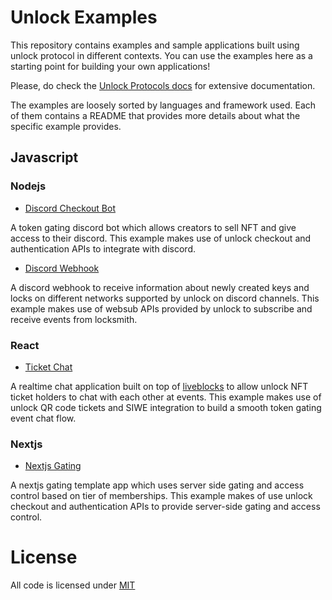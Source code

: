 # Unlock Examples

This repository contains examples and sample applications built using unlock protocol in different contexts. You can use the examples here as a starting point for building your own applications!

Please, do check the [Unlock Protocols docs](https://docs.unlock-protocol.com/) for extensive documentation.

The examples are loosely sorted by languages and framework used. Each of them contains a README that provides more details about what the specific example provides.

## Javascript

### Nodejs

- [Discord Checkout Bot](./javascript/node.js/discord-checkout-bot/)

A token gating discord bot which allows creators to sell NFT and give access to their discord. This example makes use of unlock checkout and authentication APIs to integrate with discord.

- [Discord Webhook](./javascript/node.js/discord-webhook)

A discord webhook to receive information about newly created keys and locks on different networks supported by unlock on discord channels. This example makes use of websub APIs provided by unlock to subscribe and receive events from locksmith.

### React

- [Ticket Chat](./javascript/react/ticket-chat)

A realtime chat application built on top of [liveblocks](https://liveblocks.io) to allow unlock NFT ticket holders to chat with each other at events.
This example makes use of unlock QR code tickets and SIWE integration to build a smooth token gating event chat flow.

### Nextjs

- [Nextjs Gating](./javascript/nextjs/token-gating/)

A nextjs gating template app which uses server side gating and access control based on tier of memberships. This example makes of use unlock checkout and authentication APIs to provide server-side gating and access control.

# License

All code is licensed under [MIT](./LICENSE)
